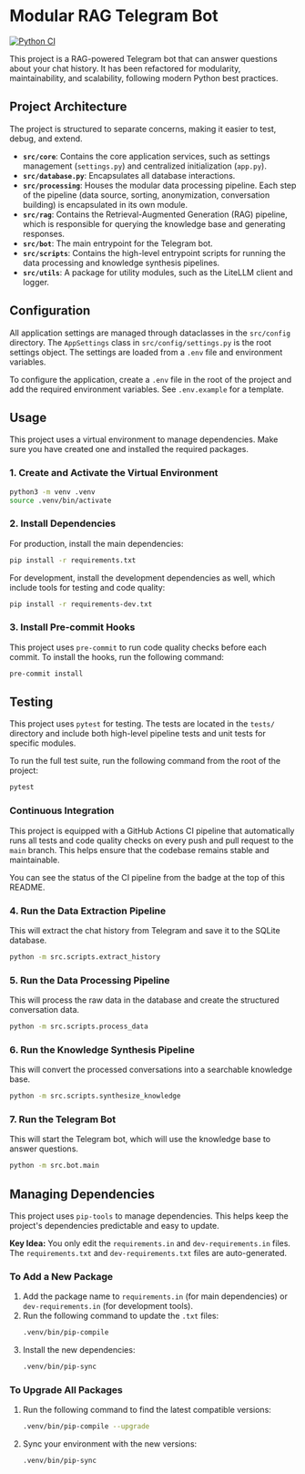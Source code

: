 # Modular RAG Telegram Bot

[![Python CI](https://github.com/your-username/your-repo/actions/workflows/ci.yml/badge.svg)](https://github.com/your-username/your-repo/actions/workflows/ci.yml)

This project is a RAG-powered Telegram bot that can answer questions about your chat history. It has been refactored for modularity, maintainability, and scalability, following modern Python best practices.

## Project Architecture

The project is structured to separate concerns, making it easier to test, debug, and extend.

-   **`src/core`**: Contains the core application services, such as settings management (`settings.py`) and centralized initialization (`app.py`).
-   **`src/database.py`**: Encapsulates all database interactions.
-   **`src/processing`**: Houses the modular data processing pipeline. Each step of the pipeline (data source, sorting, anonymization, conversation building) is encapsulated in its own module.
-   **`src/rag`**: Contains the Retrieval-Augmented Generation (RAG) pipeline, which is responsible for querying the knowledge base and generating responses.
-   **`src/bot`**: The main entrypoint for the Telegram bot.
-   **`src/scripts`**: Contains the high-level entrypoint scripts for running the data processing and knowledge synthesis pipelines.
-   **`src/utils`**: A package for utility modules, such as the LiteLLM client and logger.

## Configuration

All application settings are managed through dataclasses in the `src/config` directory. The `AppSettings` class in `src/config/settings.py` is the root settings object. The settings are loaded from a `.env` file and environment variables.

To configure the application, create a `.env` file in the root of the project and add the required environment variables. See `.env.example` for a template.

## Usage

This project uses a virtual environment to manage dependencies. Make sure you have created one and installed the required packages.

### 1. Create and Activate the Virtual Environment

```bash
python3 -m venv .venv
source .venv/bin/activate
```

### 2. Install Dependencies

For production, install the main dependencies:
```bash
pip install -r requirements.txt
```

For development, install the development dependencies as well, which include tools for testing and code quality:
```bash
pip install -r requirements-dev.txt
```

### 3. Install Pre-commit Hooks

This project uses `pre-commit` to run code quality checks before each commit. To install the hooks, run the following command:

```bash
pre-commit install
```

## Testing

This project uses `pytest` for testing. The tests are located in the `tests/` directory and include both high-level pipeline tests and unit tests for specific modules.

To run the full test suite, run the following command from the root of the project:

```bash
pytest
```

### Continuous Integration

This project is equipped with a GitHub Actions CI pipeline that automatically runs all tests and code quality checks on every push and pull request to the `main` branch. This helps ensure that the codebase remains stable and maintainable.

You can see the status of the CI pipeline from the badge at the top of this README.

### 4. Run the Data Extraction Pipeline

This will extract the chat history from Telegram and save it to the SQLite database.

```bash
python -m src.scripts.extract_history
```

### 5. Run the Data Processing Pipeline

This will process the raw data in the database and create the structured conversation data.

```bash
python -m src.scripts.process_data
```

### 6. Run the Knowledge Synthesis Pipeline

This will convert the processed conversations into a searchable knowledge base.

```bash
python -m src.scripts.synthesize_knowledge
```

### 7. Run the Telegram Bot

This will start the Telegram bot, which will use the knowledge base to answer questions.

```bash
python -m src.bot.main
```

## Managing Dependencies

This project uses `pip-tools` to manage dependencies. This helps keep the project's dependencies predictable and easy to update.

**Key Idea:** You only edit the `requirements.in` and `dev-requirements.in` files. The `requirements.txt` and `dev-requirements.txt` files are auto-generated.

### To Add a New Package

1.  Add the package name to `requirements.in` (for main dependencies) or `dev-requirements.in` (for development tools).
2.  Run the following command to update the `.txt` files:
    ```bash
    .venv/bin/pip-compile
    ```
3.  Install the new dependencies:
    ```bash
    .venv/bin/pip-sync
    ```

### To Upgrade All Packages

1.  Run the following command to find the latest compatible versions:
    ```bash
    .venv/bin/pip-compile --upgrade
    ```
2.  Sync your environment with the new versions:
    ```bash
    .venv/bin/pip-sync
    ```
